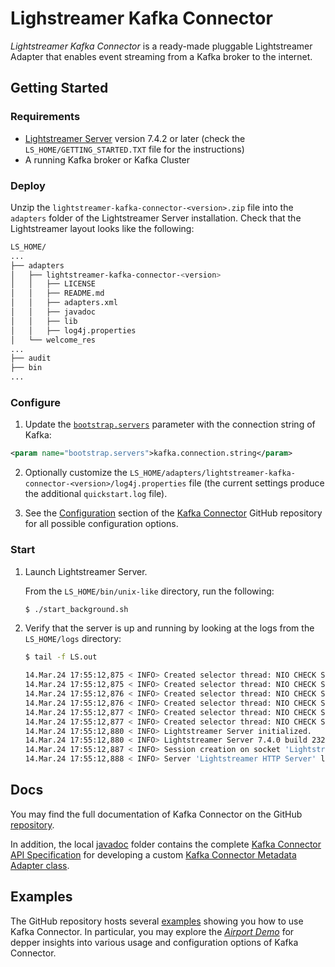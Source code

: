 # Lighstreamer Kafka Connector

_Lightstreamer Kafka Connector_ is a ready-made pluggable Lightstreamer Adapter that enables event streaming from a Kafka broker to the internet.

## Getting Started

### Requirements

- [Lightstreamer Server](https://lightstreamer.com/download/) version 7.4.2 or later (check the `LS_HOME/GETTING_STARTED.TXT` file for the instructions)
- A running Kafka broker or Kafka Cluster

### Deploy

Unzip the `lightstreamer-kafka-connector-<version>.zip` file into the `adapters` folder of the Lightstreamer Server installation. Check that the Lightstreamer layout looks like the following:

```sh
LS_HOME/
...
├── adapters
│   ├── lightstreamer-kafka-connector-<version>
│   │   ├── LICENSE
│   │   ├── README.md
│   │   ├── adapters.xml
│   │   ├── javadoc
│   │   ├── lib
│   │   ├── log4j.properties
│   └── welcome_res
...
├── audit
├── bin
...
```

### Configure

1. Update the [`bootstrap.servers`](https://github.com/Lightstreamer/Lightstreamer-kafka-connector?tab=readme-ov-file#bootstrapservers) parameter with the connection string of Kafka:

  ```xml
  <param name="bootstrap.servers">kafka.connection.string</param>
  ```

2. Optionally customize the `LS_HOME/adapters/lightstreamer-kafka-connector-<version>/log4j.properties` file (the current settings produce the additional `quickstart.log` file).

3. See the [Configuration](https://github.com/Lightstreamer/Lightstreamer-kafka-connector/?tab=readme-ov-file#configuration) section of the [Kafka Connector](https://github.com/Lightstreamer/Lightstreamer-kafka-connector/) GitHub repository for all possible configuration options.

### Start

1. Launch Lightstreamer Server.

   From the `LS_HOME/bin/unix-like` directory, run the following:

   ```sh
   $ ./start_background.sh
   ```

2. Verify that the server is up and running by looking at the logs from the `LS_HOME/logs` directory:

   ```sh
   $ tail -f LS.out

   14.Mar.24 17:55:12,875 < INFO> Created selector thread: NIO CHECK SELECTOR 15.
   14.Mar.24 17:55:12,875 < INFO> Created selector thread: NIO CHECK SELECTOR 16.
   14.Mar.24 17:55:12,876 < INFO> Created selector thread: NIO CHECK SELECTOR 17.
   14.Mar.24 17:55:12,876 < INFO> Created selector thread: NIO CHECK SELECTOR 18.
   14.Mar.24 17:55:12,877 < INFO> Created selector thread: NIO CHECK SELECTOR 19.
   14.Mar.24 17:55:12,877 < INFO> Created selector thread: NIO CHECK SELECTOR 20.
   14.Mar.24 17:55:12,880 < INFO> Lightstreamer Server initialized.
   14.Mar.24 17:55:12,880 < INFO> Lightstreamer Server 7.4.0 build 2326 starting...
   14.Mar.24 17:55:12,887 < INFO> Session creation on socket 'Lightstreamer HTTP Server' will be bound to any queue limits for SERVER pool.
   14.Mar.24 17:55:12,888 < INFO> Server 'Lightstreamer HTTP Server' listening to *:8080 ...
   ```

## Docs

You may find the full documentation of Kafka Connector on the GitHub [repository](https://github.com/Lightstreamer/Lightstreamer-kafka-connector/).

In addition, the local [javadoc](javadoc/) folder contains the complete [Kafka Connector API Specification](https://lightstreamer.github.io/Lightstreamer-kafka-connector/javadoc) for developing a custom [Kafka Connector Metadata Adapter class](https://github.com/Lightstreamer/Lightstreamer-kafka-connector/?tab=readme-ov-file#customize-the-kafka-connector-metadata-adapter-class).

## Examples

The GitHub repository hosts several [examples](https://github.com/Lightstreamer/Lightstreamer-kafka-connector/tree/main/examples) showing you how to use Kafka Connector. In particular, you may explore the [_Airport Demo_](https://github.com/Lightstreamer/Lightstreamer-kafka-connector/tree/main/examples/airport-demo) for depper insights into various usage and configuration options of Kafka Connector.
